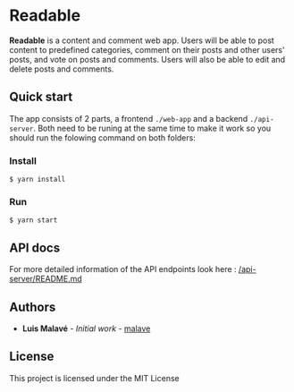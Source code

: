 # Readable

**Readable** is a content and comment web app. Users will be able to post content to predefined categories, comment on their posts and other users' posts, and vote on posts and comments. Users will also be able to edit and delete posts and comments.

## Quick start

The app consists of 2 parts, a frontend `./web-app` and a backend `./api-server`. Both need to be runing at the same time to make it work so you should run the folowing command on both folders:

### Install

```
$ yarn install
```
### Run

```
$ yarn start
```

## API docs
For more detailed information of the API endpoints look here : [/api-server/README.md](./api-server/README.md)

## Authors

* **Luis Malavé** - *Initial work* - [malave](https://github.com/malave)

## License

This project is licensed under the MIT License
